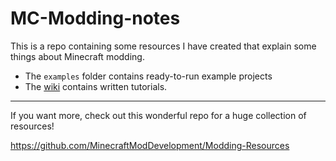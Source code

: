 # MC-Modding-notes
This is a repo containing some resources I have created that explain some things about Minecraft modding.
* The `examples` folder contains ready-to-run example projects
* The [wiki](https://github.com/makamys/MC-Modding-notes/wiki) contains written tutorials.

----

If you want more, check out this wonderful repo for a huge collection of resources!

https://github.com/MinecraftModDevelopment/Modding-Resources

